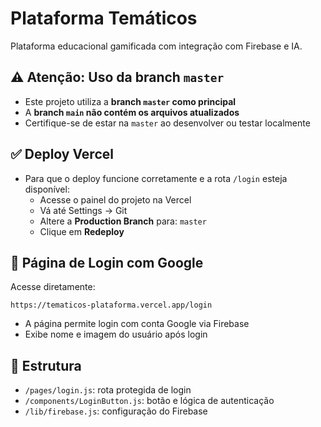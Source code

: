 
# Plataforma Temáticos

Plataforma educacional gamificada com integração com Firebase e IA.

## ⚠️ Atenção: Uso da branch `master`

- Este projeto utiliza a **branch `master` como principal**
- A **branch `main` não contém os arquivos atualizados**
- Certifique-se de estar na `master` ao desenvolver ou testar localmente

## ✅ Deploy Vercel

- Para que o deploy funcione corretamente e a rota `/login` esteja disponível:
  - Acesse o painel do projeto na Vercel
  - Vá até Settings → Git
  - Altere a **Production Branch** para: `master`
  - Clique em **Redeploy**

## 🔐 Página de Login com Google

Acesse diretamente:

```
https://tematicos-plataforma.vercel.app/login
```

- A página permite login com conta Google via Firebase
- Exibe nome e imagem do usuário após login

## 📁 Estrutura

- `/pages/login.js`: rota protegida de login
- `/components/LoginButton.js`: botão e lógica de autenticação
- `/lib/firebase.js`: configuração do Firebase
